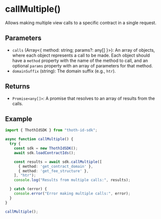 # callMultiple()

Allows making multiple view calls to a specific contract in a single request.

## Parameters

- `calls` (Array<{ method: string; params?: any[] }>): An array of objects, where each object represents a call to be made. Each object should have a `method` property with the name of the method to call, and an optional `params` property with an array of parameters for that method.
- `domainSuffix` (string): The domain suffix (e.g., `htr`).

## Returns

- `Promise<any[]>`: A promise that resolves to an array of results from the calls.

## Example

```typescript
import { ThothIdSDK } from "thoth-id-sdk";

async function callMultiple() {
  try {
    const sdk = new ThothIdSDK();
    await sdk.loadContractIds();

    const results = await sdk.callMultiple([
      { method: 'get_contract_domain' },
      { method: 'get_fee_structure' },
    ], "htr");
    console.log("Results from multiple calls:", results);

  } catch (error) {
    console.error("Error making multiple calls:", error);
  }
}

callMultiple();
```
